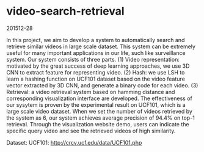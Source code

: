 # video-search-retrieval
201512-28

In this project, we aim to develop a system to automatically search and retrieve similar videos in large scale dataset. This system can be extremely useful for many important applications in our life, such like surveillance system. Our system consists of three parts. (1) Video representation: motivated by the great success of deep learning approaches, we use 3D CNN to extract feature for representing video. (2) Hash: we use LSH to learn a hashing function on UCF101 dataset based on the video feature vector extracted by 3D CNN, and generate a binary code for each video. (3) Retrieval: a video retrieval system based on hamming distance and corresponding visualization interface are developed. The effectiveness of our sysytem is proven by the experimental result on UCF101, which is a large scale video dataset. When we set the number of videos retrieved by the system as 6, our system achieves average precision of 94.4% on top-1 retrieval. Through the visualization website demo, users can indicate the specific query video and see the retrieved videos of high similarity.

Dataset:
UCF101: http://crcv.ucf.edu/data/UCF101.php